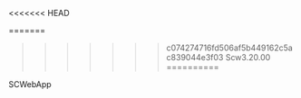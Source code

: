 <<<<<<< HEAD

=======
>>>>>>> c074274716fd506af5b449162c5ac839044e3f03
Scw3.20.00
==========

SCWebApp
